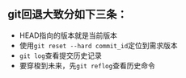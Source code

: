 ## git回退大致分如下三条：
+ HEAD指向的版本就是当前版本
+ 使用`git reset --hard commit_id`定位到需求版本
+ `git log`查看提交历史记录
+ 要穿梭到未来，先`git reflog`查看历史命令
